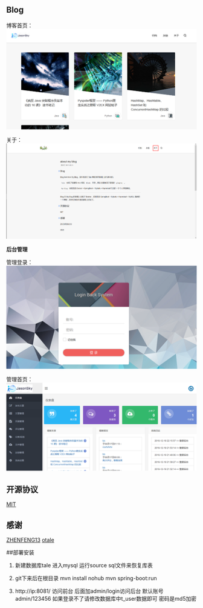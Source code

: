 ## Blog
 博客首页：
 ![](img/1.png)

 关于：
 ![](img/about.png)
 
 **后台管理**
 
 管理登录：
 ![](img/login.png)
 
 管理首页：
 ![](img/main.png)
 
## 开源协议

[MIT](./LICENSE)

## 感谢

[ZHENFENG13](https://github.com/ZHENFENG13)
[otale](https://github.com/otale)

##部署安装
1. 新建数据库tale
进入mysql  运行source sql文件来恢复库表

2. git下来后在根目录 mvn install
nohub  mvn spring-boot:run

3. http://ip:8081/ 访问前台
后面加admin/login访问后台 默认账号admin/123456  如果登录不了请修改数据库中t_user数据即可 密码是md5加密
